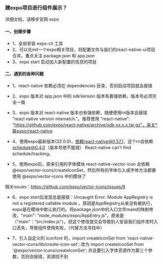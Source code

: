 ### 建expo项目进行组件展示？
详细文档，请移步官网 expo

#### 一、创建步骤

* 1、全局安装 expo-cli 工具
* 2、可以先init一个expo相关项目，将配置文件与我们的react-native-ui项目合并。重点关注 package.json 和 app.json
* 3、expo start 启动加入新配置的信息的项目

#### 二、遇到的各种问题

* 1、react-native 依赖必须在 dependencies 目录，否则启动项目就会报错
* 2、expo 版本对 app.json 中的 sdkVersion 版本有着强依赖，版本号必须完全一致
* 3、expo 版本对 react-native 版本也有强依赖，随便使用rn版本会报错 "react native version mismatch."。推荐使用 "react-native": "https://github.com/expo/react-native/archive/sdk-xx.x.x.tar.gz"，来关*联expo/react-native
* 4、使用expo最新版本(32.0.0)，依赖react-native@0.57.1，这个rn会依赖 schedule@0.4.0（版本号绝不能错） React-native can't find schedule/tracking。

* 5、使用expo后，原来引用的字体模块 react-native-vector-icon 会依赖 @expo/vector-icons/createIconSet，然后所有的字体引入或字体方法都要使用 @expo/vector-icons 中的模块了

相关issues：https://github.com/expo/vector-icons/issues/9

* 6、expo start后发现总是报错：Uncaught Error: Module AppRegistry is not a registered callable module 。原因是AppRegistry从来没有被执行，expo是在模块中默认执行的。将package.json中的入口文件main的映射修改，"main": "node_modules/expo/AppEntry.js"，原来是（"main"：“src/index.js”）。但这个修改提交会导致别人安装我们组件库时入口丢失，导致组件使用失败。（代替方法寻找中）

* 7、引入自定义的 iconfont 时，import createIconSet from 'react-native-vector-icons/lib/create-icon-set'; 改为 import createIconSet from '@expo/vector-icons/createIconSet'; 并且要引入字体资源作为第三个参数，否则会报错，资源找不到

